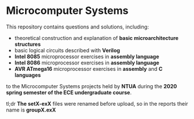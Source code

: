 # Microcomputer Systems

This repository contains questions and solutions, including:

  - theoretical construction and explanation of **basic microarchitecture structures**
  - basic logical circuits described with **Verilog** 
  - **Intel 8085** microprocessor exercises in **assembly language** 
  - **Intel 8086** microprocessor exercises in **assembly language**
  - **AVR ATmega16** microprocessor exercises in **assembly** and **C languages**

to the Microcomputer Systems projects held by **NTUA** during the **2020 spring semester of the ECE undergraduate course**.

tl;dr **The setX-exX** files were renamed before upload, so in the reports their name is **groupX.exX**
